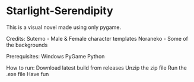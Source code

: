 # Starlight-Serendipity
This is a visual novel made using only pygame.

Credits:
Sutemo - Male & Female character templates
Noraneko - Some of the backgrounds

Prerequisites:
Windows
PyGame
Python

How to run:
Download latest build from releases
Unzip the zip file
Run the .exe file
Have fun
